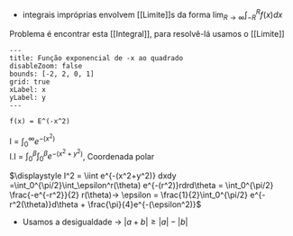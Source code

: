 - integrais impróprias envolvem [[Limite]]s da forma $\displaystyle \lim_{R \to \infty} \int_{-R}^R f(x)dx$
   

Problema é encontrar esta [[Integral]], para resolvê-lá usamos o [[Limite]]
```functionplot
---
title: Função exponencial de -x ao quadrado
disableZoom: false
bounds: [-2, 2, 0, 1]
grid: true
xLabel: x
yLabel: y
---

f(x) = E^(-x^2)

```

I = $\displaystyle \int_0^\infty e^{-(x^2)}$      
I.I = $\displaystyle \int_0^\beta \int_0^\beta e^{-(x^2+y^2)}$, Coordenada polar

$\displaystyle I^2 = \iint e^{-(x^2+y^2)} dxdy =\int_0^{\pi/2}\int_\epsilon^r(\theta) e^{-(r^2)}rdrd\theta = \int_0^{\pi/2} \frac{-e^{-r^2}}{2} r(\theta)-> \epsilon = \frac{1}{2}\int_0^{\pi/2} e^{-r^2(\theta)}d\theta + \frac{\pi}{4}e^{-(\epsilon^2)}$
- Usamos a desigualdade -> $|a+b| \geq |a|-|b|$

